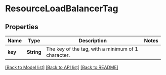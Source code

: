 # ResourceLoadBalancerTag

## Properties

Name | Type | Description | Notes
------------ | ------------- | ------------- | -------------
**key** | **String** | The key of the tag, with a minimum of 1 character. | 

[[Back to Model list]](../README.md#documentation-for-models) [[Back to API list]](../README.md#documentation-for-api-endpoints) [[Back to README]](../README.md)


